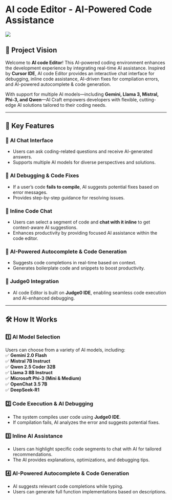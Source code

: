 # AI code Editor - AI-Powered Code Assistance

<img src="https://img.shields.io/badge/-Solo%20Project-f2336f?&style=for-the-badge&logoColor=white" />

## 🌟 Project Vision

Welcome to **AI code Editor**! This AI-powered coding environment enhances the development experience by integrating real-time AI assistance. Inspired by **Cursor IDE**, AI code Editor provides an interactive chat interface for debugging, inline code assistance, AI-driven fixes for compilation errors, and AI-powered autocomplete & code generation.

With support for multiple AI models—including **Gemini, Llama 3, Mistral, Phi-3, and Qwen**—AI Craft empowers developers with flexible, cutting-edge AI solutions tailored to their coding needs.

---

## 🚀 Key Features

### 🔹 **AI Chat Interface**

- Users can ask coding-related questions and receive AI-generated answers.
- Supports multiple AI models for diverse perspectives and solutions.

### 🔹 **AI Debugging & Code Fixes**

- If a user’s code **fails to compile**, AI suggests potential fixes based on error messages.
- Provides step-by-step guidance for resolving issues.

### 🔹 **Inline Code Chat**

- Users can select a segment of code and **chat with it inline** to get context-aware AI suggestions.
- Enhances productivity by providing focused AI assistance within the code editor.

### 🔹 **AI-Powered Autocomplete & Code Generation**

- Suggests code completions in real-time based on context.
- Generates boilerplate code and snippets to boost productivity.

### 🔹 **Judge0 Integration**

- AI code Editor is built on **Judge0 IDE**, enabling seamless code execution and AI-enhanced debugging.

---

## 🛠️ How It Works

### 1️⃣ **AI Model Selection**

Users can choose from a variety of AI models, including:  
✅ **Gemini 2.0 Flash**  
✅ **Mistral 7B Instruct**  
✅ **Qwen 2.5 Coder 32B**  
✅ **Llama 3 8B Instruct**  
✅ **Microsoft Phi-3 (Mini & Medium)**  
✅ **OpenChat 3.5 7B**  
✅ **DeepSeek-R1**

### 2️⃣ **Code Execution & AI Debugging**

- The system compiles user code using **Judge0 IDE**.
- If compilation fails, AI analyzes the error and suggests potential fixes.

### 3️⃣ **Inline AI Assistance**

- Users can highlight specific code segments to chat with AI for tailored recommendations.
- The AI provides explanations, optimizations, and debugging tips.

### 4️⃣ **AI-Powered Autocomplete & Code Generation**

- AI suggests relevant code completions while typing.
- Users can generate full function implementations based on descriptions.

